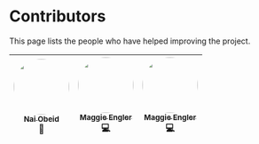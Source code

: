 # Contributors

This page lists the people who have helped improving the project.

|[<img src="https://avatars2.githubusercontent.com/u/14208812?s=400&v=4" height="100px;" style="border-radius: 50%;"><br /><sub><b>Nai Obeid</b></sub>](https://github.com/dotthenai)<br /> 🎨|[<img src="https://avatars3.githubusercontent.com/u/43390331?s=400&v=4" height="100px;" style="border-radius: 50%;"><br /><sub><b>Maggie Engler</b></sub>](https://github.com/mrengler)<br /> 💻| [<img src="https://avatars3.githubusercontent.com/u/2201564?s=460&v=4" height="100px;" style="border-radius: 50%;"><br /><sub><b>Maggie Engler</b></sub>](https://github.com/mscarey)<br /> 💻|
| :---: | :---: | :---: |

